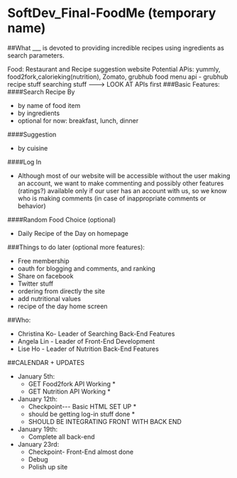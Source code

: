 SoftDev_Final-FoodMe (temporary name)
=============

##What
___ is devoted to providing incredible recipes using ingredients as search parameters. 

Food: Restaurant and Recipe suggestion website
Potential APis: yummly, food2fork,calorieking(nutrition), Zomato, grubhub
food menu api - grubhub
recipe stuff
searching stuff ---> LOOK AT APIs first
###Basic Features:
####Search Recipe By
 * by name of food item
 * by ingredients
 * optional for now: breakfast, lunch, dinner
 
####Suggestion 
 * by cuisine
 
####Log In 
 * Although most of our website will be accessible without the user making an account, we want to make commenting and possibly other features (ratings?) available only if our user has an account with us, so we know who is making comments (in case of inappropriate comments or behavior)

####Random Food Choice (optional)
 * Daily Recipe of the Day on homepage

###Things to do later (optional more features):
 * Free membership
 * oauth for blogging and comments, and ranking
 * Share on facebook
 * Twitter stuff
 * ordering from directly the site
 * add nutritional values
 * recipe of the day home screen

##Who:
 * Christina Ko- Leader of Searching Back-End Features
 * Angela Lin - Leader of Front-End Development
 * Lise Ho - Leader of Nutrition Back-End Features 

##CALENDAR + UPDATES
 * January 5th: 
    - GET Food2fork API Working *
    - GET Nutrition API Working *
 * January 12th:
    - Checkpoint--- Basic HTML SET UP * 
    - should be getting log-in stuff done *
    - SHOULD BE INTEGRATING FRONT WITH BACK END 
 * January 19th:
    - Complete all back-end
 * January 23rd:
    - Checkpoint- Front-End almost done
    - Debug
    - Polish up site




